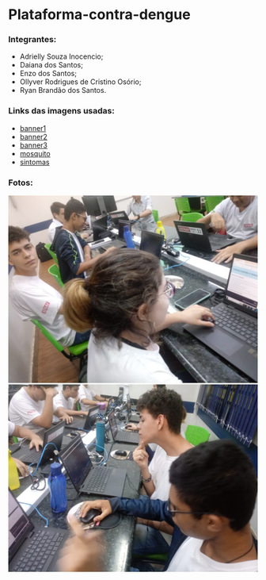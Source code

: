 # Plataforma-contra-dengue

### Integrantes:
- Adrielly Souza Inocencio;
- Daiana dos Santos;
- Enzo dos Santos;
- Ollyver Rodrigues de Cristino Osório;
- Ryan Brandão dos Santos.

### Links das imagens usadas:
- [banner1](https://img.freepik.com/fotos-gratis/mosquito_1150-8027.jpg?w=826&t=st=1709644012~exp=1709644612~hmac=085fc37be8ec113c62962b211d0379765871ca708acfeb55953699bca9cdc4a4)
- [banner2](https://image.portaldacidade.com/unsafe/842x0/https://bucket.portaldacidade.com/sumare.portaldacidade.com/img/news/editor/editor-65c3af88b37c0.webp)
- [banner3](https://img.freepik.com/fotos-gratis/mulher-sofa-medicacao_23-2147934385.jpg?t=st=1709644559~exp=1709648159~hmac=6ed721098929526ff5ecdd6a91fb75e96f1a6f8544459ef83ff8dc2280871254&w=826)
- [mosquito](https://img.freepik.com/fotos-gratis/mosquito_1150-7964.jpg?t=st=1709660821~exp=1709664421~hmac=1750c190cd0847a0cb53b95e7e925a0d9a2f22290d5344cf4e71f539bfc4b68b&w=740)
- [sintomas](https://pbs.twimg.com/media/DyKTf4GXQAMWDmL?format=jpg&name=900x900)

### Fotos:
![Foto 1](https://github.com/adriinocencio/Plataforma-contra-dengue/blob/main/Foto1.jpeg?raw=true)
![Foto 2](https://github.com/adriinocencio/Plataforma-contra-dengue/blob/main/Foto2.jpeg?raw=true)
